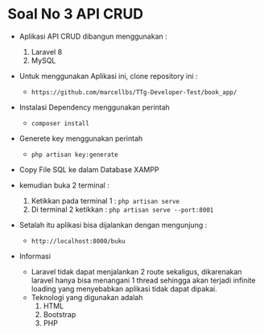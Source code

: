 # Soal No 3 API CRUD

- Aplikasi API CRUD dibangun menggunakan :
    1. Laravel 8
    2. MySQL
 
- Untuk menggunakan Aplikasi ini, clone repository ini :
    - `https://github.com/marcellbs/TTg-Developer-Test/book_app/`
 
- Instalasi Dependency menggunakan perintah
  - `composer install`
- Generete key menggunakan perintah
    - `php artisan key:generate`
- Copy File SQL ke dalam Database XAMPP
- kemudian buka 2 terminal :
    1. Ketikkan pada terminal 1 :
          `php artisan serve`
    2. Di terminal 2 ketikkan :
           `php artisan serve --port:8001`
- Setalah itu aplikasi bisa dijalankan dengan mengunjung :
    - `http://localhost:8000/buku`
 
- Informasi
    - Laravel tidak dapat menjalankan 2 route sekaligus, dikarenakan laravel hanya bisa menangani 1 thread sehingga akan terjadi infinite loading yang menyebabkan aplikasi tidak dapat dipakai.
    - Teknologi yang digunakan adalah
        1. HTML
        2. Bootstrap
        3. PHP

